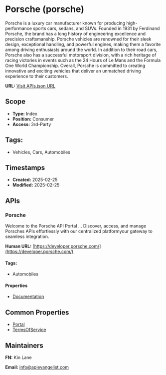 # Porsche (porsche)
Porsche is a luxury car manufacturer known for producing high-performance sports cars, sedans, and SUVs. Founded in 1931 by Ferdinand Porsche, the brand has a long history of engineering excellence and precision craftsmanship. Porsche vehicles are renowned for their sleek design, exceptional handling, and powerful engines, making them a favorite among driving enthusiasts around the world. In addition to their road cars, Porsche also has a successful motorsport division, with a rich heritage of racing victories in events such as the 24 Hours of Le Mans and the Formula One World Championship. Overall, Porsche is committed to creating innovative and exciting vehicles that deliver an unmatched driving experience to their customers.

**URL:** [Visit APIs.json URL](https://raw.githubusercontent.com/api-evangelist/porsche/refs/heads/main/apis.yml)

## Scope

- **Type:** Index 
- **Position:** Consumer 
- **Access:** 3rd-Party 

## Tags:

 - Vehicles, Cars, Automobiles

## Timestamps

- **Created:** 2025-02-25 
- **Modified:** 2025-02-25 

## APIs

### Porsche
Welcome to the Porsche API Portal ... Discover, access, and manage Porsches APIs effortlessly with our centralized platformyour gateway to seamless integration.

**Human URL:** [https://developer.porsche.com/](https://developer.porsche.com/)


#### Tags:

 - Automobiles

#### Properties

- [Documentation](https://developer.porsche.com/)

## Common Properties

- [Portal](https://developer.porsche.com/)
- [TermsOfService](https://developer.porsche.com/terms)

## Maintainers

**FN:** Kin Lane

**Email:** info@apievangelist.com

